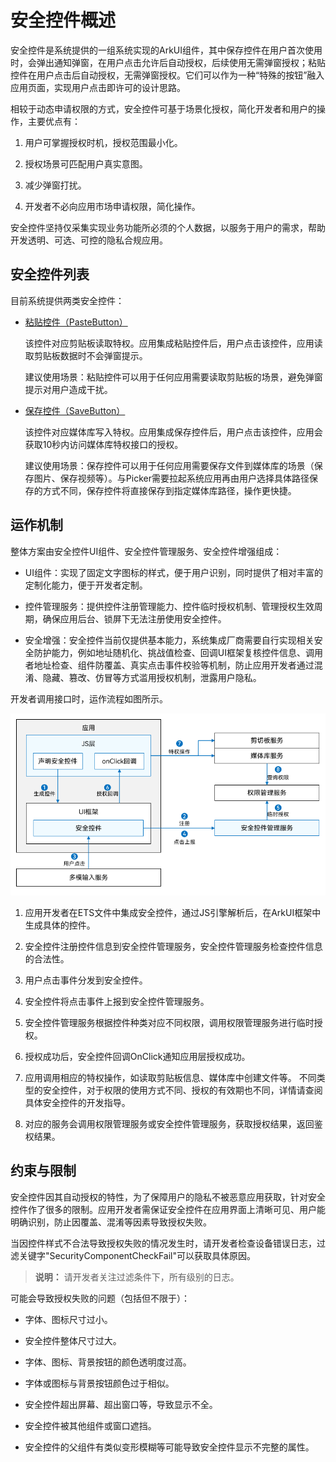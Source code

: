 # 安全控件概述

安全控件是系统提供的一组系统实现的ArkUI组件，其中保存控件在用户首次使用时，会弹出通知弹窗，在用户点击允许后自动授权，后续使用无需弹窗授权；粘贴控件在用户点击后自动授权，无需弹窗授权。它们可以作为一种“特殊的按钮”融入应用页面，实现用户点击即许可的设计思路。

相较于动态申请权限的方式，安全控件可基于场景化授权，简化开发者和用户的操作，主要优点有：

1. 用户可掌握授权时机，授权范围最小化。

2. 授权场景可匹配用户真实意图。

3. 减少弹窗打扰。

4. 开发者不必向应用市场申请权限，简化操作。

安全控件坚持仅采集实现业务功能所必须的个人数据，以服务于用户的需求，帮助开发透明、可选、可控的隐私合规应用。

## 安全控件列表

目前系统提供两类安全控件：

- [粘贴控件（PasteButton）](pastebutton.md)
  
  该控件对应剪贴板读取特权。应用集成粘贴控件后，用户点击该控件，应用读取剪贴板数据时不会弹窗提示。

  建议使用场景：粘贴控件可以用于任何应用需要读取剪贴板的场景，避免弹窗提示对用户造成干扰。

- [保存控件（SaveButton）](savebutton.md)
  
  该控件对应媒体库写入特权。应用集成保存控件后，用户点击该控件，应用会获取10秒内访问媒体库特权接口的授权。

  建议使用场景：保存控件可以用于任何应用需要保存文件到媒体库的场景（保存图片、保存视频等）。与Picker需要拉起系统应用再由用户选择具体路径保存的方式不同，保存控件将直接保存到指定媒体库路径，操作更快捷。

## 运作机制

整体方案由安全控件UI组件、安全控件管理服务、安全控件增强组成：

- UI组件：实现了固定文字图标的样式，便于用户识别，同时提供了相对丰富的定制化能力，便于开发者定制。

- 控件管理服务：提供控件注册管理能力、控件临时授权机制、管理授权生效周期，确保应用后台、锁屏下无法注册使用安全控件。

- 安全增强：安全控件<!--Del-->当前仅提供基本能力，系统集成厂商需要自行<!--DelEnd-->实现相关安全防护能力，例如地址随机化、挑战值检查、回调UI框架复核控件信息、调用者地址检查、组件防覆盖、真实点击事件校验等机制，防止应用开发者通过混淆、隐藏、篡改、仿冒等方式滥用授权机制，泄露用户隐私。

开发者调用接口时，运作流程如图所示。

![zh-cn_image_0000001722397992](figures/zh-cn_image_0000001722397992.png)

1. 应用开发者在ETS文件中集成安全控件，通过JS引擎解析后，在ArkUI框架中生成具体的控件。

2. 安全控件注册控件信息到安全控件管理服务，安全控件管理服务检查控件信息的合法性。

3. 用户点击事件分发到安全控件。

4. 安全控件将点击事件上报到安全控件管理服务。

5. 安全控件管理服务根据控件种类对应不同权限，调用权限管理服务进行临时授权。

6. 授权成功后，安全控件回调OnClick通知应用层授权成功。

7. 应用调用相应的特权操作，如读取剪贴板信息、媒体库中创建文件等。
   不同类型的安全控件，对于权限的使用方式不同、授权的有效期也不同，详情请查阅具体安全控件的开发指导。

8. 对应的服务会调用权限管理服务或安全控件管理服务，获取授权结果，返回鉴权结果。

## 约束与限制

安全控件因其自动授权的特性，为了保障用户的隐私不被恶意应用获取，针对安全控件作了很多的限制。应用开发者需保证安全控件在应用界面上清晰可见、用户能明确识别，防止因覆盖、混淆等因素导致授权失败。

当因控件样式不合法导致授权失败的情况发生时，请开发者检查设备错误日志，过滤关键字"SecurityComponentCheckFail"可以获取具体原因。

> **说明：**
> 请开发者关注过滤条件下，所有级别的日志。

可能会导致授权失败的问题（包括但不限于）：

- 字体、图标尺寸过小。

- 安全控件整体尺寸过大。

- 字体、图标、背景按钮的颜色透明度过高。

- 字体或图标与背景按钮颜色过于相似。

- 安全控件超出屏幕、超出窗口等，导致显示不全。

- 安全控件被其他组件或窗口遮挡。

- 安全控件的父组件有类似变形模糊等可能导致安全控件显示不完整的属性。
